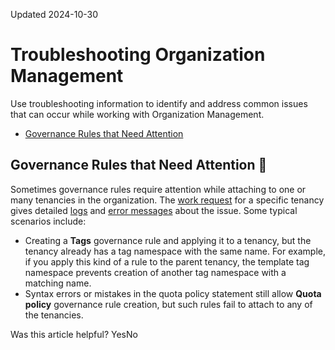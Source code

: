 Updated 2024-10-30
# Troubleshooting Organization Management
Use troubleshooting information to identify and address common issues that can occur while working with Organization Management.
  * [Governance Rules that Need Attention](https://docs.oracle.com/en-us/iaas/Content/General/organization/organization-troubleshooting.htm#govrules_need_attention "Sometimes governance rules require attention while attaching to one or many tenancies in the organization.")


## Governance Rules that Need Attention 🔗 
Sometimes governance rules require attention while attaching to one or many tenancies in the organization.
The [work request](https://docs.oracle.com/en-us/iaas/Content/General/organization/workrequest-management.htm#workrequest_management "Learn about work request, work request error, and work request log management.") for a specific tenancy gives detailed [logs](https://docs.oracle.com/en-us/iaas/Content/General/organization/workrequest-list-logs.htm#workrequest_list_logs "List all work request logs.") and [error messages](https://docs.oracle.com/en-us/iaas/Content/General/organization/workrequest-list-errors.htm#workrequest_list_errors "List all work request errors.") about the issue. Some typical scenarios include:
  * Creating a **Tags** governance rule and applying it to a tenancy, but the tenancy already has a tag namespace with the same name. For example, if you apply this kind of a rule to the parent tenancy, the template tag namespace prevents creation of another tag namespace with a matching name.
  * Syntax errors or mistakes in the quota policy statement still allow **Quota policy** governance rule creation, but such rules fail to attach to any of the tenancies.


Was this article helpful?
YesNo

